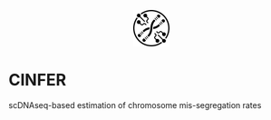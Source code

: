 <p align="center"><img width="auto" height="64" src="res/CINFERLogo.svg"></p>

# CINFER
 scDNAseq-based estimation of chromosome mis-segregation rates
